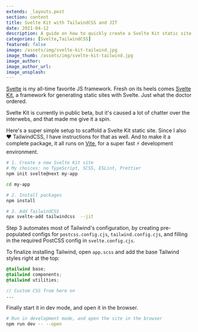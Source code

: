 ```yaml
---
extends: _layouts.post
section: content
title: Svelte Kit with TailwindCSS and JIT
date: 2021-04-12
description: A guide on how to quickly create a Svelte Kit static site with TailwindCSS and JIT
categories: [Svelte,TailwindCSS]
featured: false
image: /assets/img/svelte-kit-tailwind.jpg
image_thumb: /assets/img/svelte-kit-tailwind.jpg
image_author:
image_author_url:
image_unsplash:
---
```


[Svelte](https://svelte.dev/) is my all-time favorite JS framework. Fresh on its heels comes [Svelte Kit](https://kit.svelte.dev/), a framework for generating static sites with Svelte. Just what the doctor ordered.

Svelte Kit is currently in public beta, but it's caused a lot of chatter over the interwebs, and that made me give it a spin.

Here's a super simple setup to scaffold a Svelte Kit static site. Since I also ❤️ TailwindCSS, I have instructions for that as well. And to make it a complete package, it all runs on [Vite](https://vitejs.dev/), for a super fast ⚡️ development environment.

```bash
# 1. Create a new Svelte Kit site
# My choices: no TypeScript, SCSS, ESLint, Prettier
npm init svelte@next my-app

cd my-app

# 2. Install packages
npm install

# 3. Add TailwindCSS
npx svelte-add tailwindcss  --jit
```

Step 3 automates most of Tailwind's configuration, by creating pre-populated configs for `postcss.config.cjs`, `tailwind.config.cjs`, and filling in the required PostCSS config in `svelte.config.cjs`.

To finalize installing Tailwind, open `app.scss` and add the base Tailwind styles right at the top:

```scss
@tailwind base;
@tailwind components;
@tailwind utilities;

// Custom CSS from here on
...
```

Finally start it in dev mode, and open it in the browser.

```bash
# Run in development mode, and open the site in the browser
npm run dev -- --open
```
